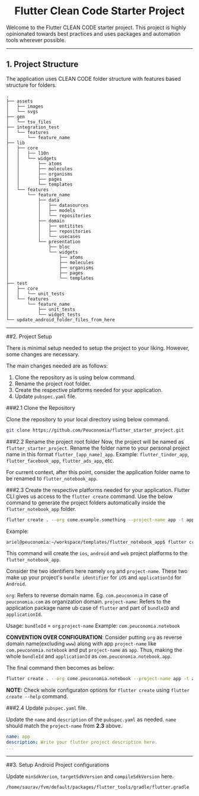 # <center>Flutter Clean Code Starter Project</center>

Welcome to the Flutter CLEAN CODE starter project. This project is highly opinionated towards best practices and uses packages and automation tools wherever possible.
___
## 1. Project Structure


The application uses CLEAN CODE folder structure with features based structure for folders.

```
.
├── assets
│   ├── images
│   └── svgs
├── gen
│   └── tsv_files
├── integration_test
│   └── features
│       └── feature_name
├── lib
│   ├── core
│   │   ├── l10n
│   │   └── widgets
│   │       ├── atoms
│   │       ├── molecules
│   │       ├── organisms
│   │       ├── pages
│   │       └── templates
│   └── features
│       └── feature_name
│           ├── data
│           │   ├── datasources
│           │   ├── models
│           │   └── repositories
│           ├── domain
│           │   ├── entitites
│           │   ├── repositories
│           │   └── usecases
│           └── presentation
│               ├── bloc
│               └── widgets
│                   ├── atoms
│                   ├── molecules
│                   ├── organisms
│                   ├── pages
│                   └── templates
├── test
│   ├── core
│   │   └── unit_tests
│   └── features
│       └── feature_name
│           ├── unit_tests
│           └── widget_tests
└── update_android_folder_files_from_here
```
___
##2. Project Setup

There is minimal setup needed to setup the project to your liking. However, some changes are necessary.

The main changes needed are as follows:

1. Clone the repository as is using below command.
2. Rename the project root folder.
3. Create the respective platforms needed for your application.
4. Update `pubspec.yaml` file.

###2.1 Clone the Repository

Clone the repository to your local directory using below command.

```bash
git clone https://github.com/Peuconomia/flutter_starter_project.git
```

###2.2 Rename the project root folder
Now, the project will be named as `flutter_starter_project`. Rename the folder name to your personal project name in this format `flutter_[app_name]_app`. Example: `flutter_tinder_app`, `flutter_facebook_app`, `flutter_ads_app`, etc.

For current context, after this point, consider the application folder name to be renamed to `flutter_notebook_app`.

###2.3 Create the respective platforms needed for your application.
Flutter CLI gives us access to the `flutter create` command. Use the below command to generate the project folders automatically inside the `flutter_notebook_app` folder.

```bash
flutter create . --org come.example.something --project-name app -t app --platforms ios,android,web -i swift -a kotlin
```

Example:
```bash
ariel@peuconomia:~/workspace/templates/flutter_notebook_app$ flutter create . --org come.example.something --project-name app -t app --platforms ios,android,web -i swift -a kotlin
```

This command will create the `ios`, `android` and `web` project platforms to the `flutter_notebook_app`.

Consider the two identifiers here namely `org` and `project-name`. These two make up your project's `bundle identifier` for `iOS` and `applicationId` for `Android`.

`org`: Refers to reverse domain name. Eg. `com.peuconomia` in case of `peuconomia.com` as organization domain.
`project-name`: Refers to the application package name ub case of `flutter` and part of `bundleID` and `applicationId`.

Usage: `bundleId` = `org`.`project-name`
Example: `com.peuconomia.notebook`

**CONVENTION OVER CONFIGURATION**: Consider putting `org` as reverse domain name(excluding `www`) along with app `project-name` like `com.peuconomia.notebook` and put `project-name` as `app`. Thus, making the whole `bundleId` and `applicationId` as `com.peuconomia.notebook.app`.

The final command then becomes as below:

```bash
flutter create . --org come.peuconomia.notebook --project-name app -t app --platforms ios,android,web -i swift -a kotlin
```

**NOTE:** Check whole configuraton options for `flutter create` using `flutter create --help` command.

###2.4 Update `pubspec.yaml` file.

Update the `name` and `description` of the `pubspec.yaml` as needed. `name` should match the `project-name` from **2.3** above.

```yaml
name: app
description: Write your flutter project description here.
...
```
___

##3. Setup Android Project configurations

Update `minSdkVerion`, `targetSdkVersion` and `compileSdkVersion` here.

`/home/saurav/fvm/default/packages/flutter_tools/gradle/flutter.gradle`

